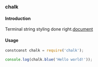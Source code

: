 ### chalk

#### Introduction

Terminal string styling done right.[document](https://www.npmjs.com/package/chalk)

#### Usage

```js
constconst chalk = require('chalk');
 
console.log(chalk.blue('Hello world!'));
```